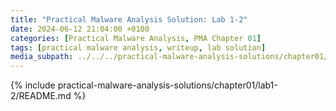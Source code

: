 ```yaml
---
title: "Practical Malware Analysis Solution: Lab 1-2"
date: 2024-06-12 21:04:00 +0100
categories: [Practical Malware Analysis, PMA Chapter 01]
tags: [practical malware analysis, writeup, lab solution]
media_subpath: ../../../practical-malware-analysis-solutions/chapter01/lab1-2
---
```


{% include practical-malware-analysis-solutions/chapter01/lab1-2/README.md %}
